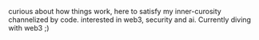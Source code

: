 curious about how things work, here to satisfy my inner-curosity channelized by code.
interested in web3, security and ai. Currently diving with web3 ;)

 

<!---
Praharx/Praharx is a ✨ special ✨ repository because its `README.md` (this file) appears on your GitHub profile.
You can click the Preview link to take a look at your changes.
--->
